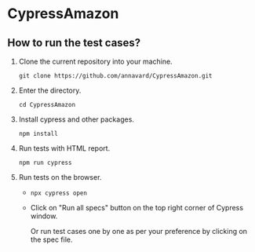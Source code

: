 # CypressAmazon

## How to run the test cases?

1. Clone the current repository into your machine.

   ```git clone https://github.com/annavard/CypressAmazon.git```
   
2. Enter the directory.

   ```cd CypressAmazon```

2. Install cypress and other packages.

   ```npm install```

3. Run tests with HTML report.

   ```npm run cypress```

4. Run tests on the browser.

   -  ```npx cypress open```
   
   - Click on "Run all specs" button on the top right corner of Cypress window.
   
      Or run test cases one by one as per your preference by clicking on the spec file.
